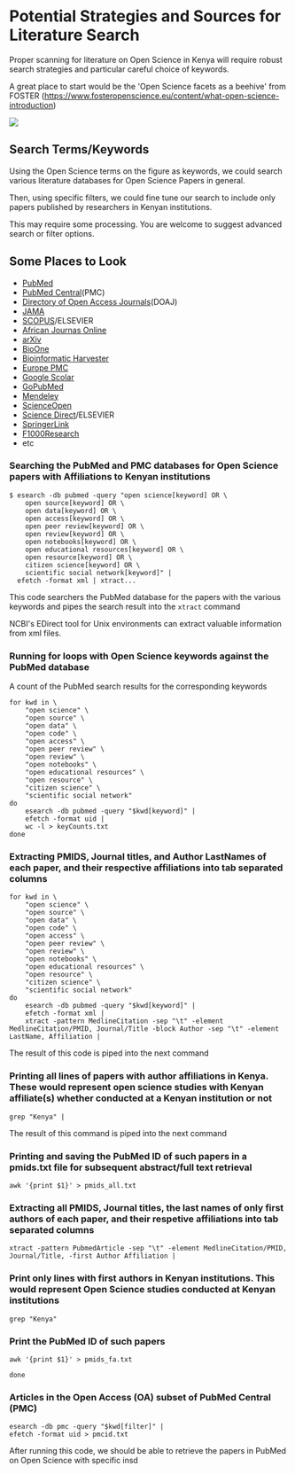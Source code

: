 # Potential Strategies and Sources for Literature Search
Proper scanning for literature on Open Science in Kenya will require robust search strategies and particular careful choice of keywords.

A great place to start would be the 'Open Science facets as a beehive' from FOSTER (https://www.fosteropenscience.eu/content/what-open-science-introduction)

![](https://www.fosteropenscience.eu/sites/default/files/images/OpenScienceBuildingBlocks.JPG)

## Search Terms/Keywords
Using the Open Science terms on the figure as keywords, we could search various literature databases for Open Science Papers in general.

Then, using specific filters, we could fine tune our search to include only papers published by researchers in Kenyan institutions.

This may require some processing. You are welcome to suggest advanced search or filter options.

## Some Places to Look
* [PubMed](https://www.ncbi.nlm.nih.gov/pubmed)
* [PubMed Central](https://www.ncbi.nlm.nih.gov/pmc/)(PMC)
* [Directory of Open Access Journals](https://doaj.org/)(DOAJ)
* [JAMA](https://jamanetwork.com/)
* [SCOPUS](https://www.elsevier.com/solutions/scopus)/ELSEVIER
* [African Journas Online](https://www.ajol.info/)
* [arXiv](https://arxiv.org/)
* [BioOne](http://www.bioone.org/)
* [Bioinformatic Harvester](https://links.bioinformatics.ca/links_directory/tool/9872/harvester)
* [Europe PMC](https://europepmc.org/)
* [Google Scolar](https://scholar.google.com/)
* [GoPubMed](https://library.tmc.edu/database/gopubmed/)
* [Mendeley](https://www.mendeley.com/)
* [ScienceOpen](https://www.scienceopen.com/)
* [Science Direct](https://www.sciencedirect.com/)/ELSEVIER
* [SpringerLink](https://link.springer.com/)
* [F1000Research](https://f1000research.com/)
* etc

### Searching the PubMed and PMC databases for Open Science papers with Affiliations to Kenyan institutions

```
$ esearch -db pubmed -query "open science[keyword] OR \
	open source[keyword] OR \
	open data[keyword] OR \
	open access[keyword] OR \
	open peer review[keyword] OR \
	open review[keyword] OR \
	open notebooks[keyword] OR \
	open educational resources[keyword] OR \
	open resource[keyword] OR \
	citizen science[keyword] OR \
	scientific social network[keyword]" |
  efetch -format xml | xtract...
```

This code searchers the PubMed database for the papers with the various keywords and pipes the search result into the ```xtract``` command

NCBI's EDirect tool for Unix environments can extract valuable information from xml files.

### Running for loops with Open Science keywords against the PubMed database

A count of the PubMed search results for the corresponding keywords

```
for kwd in \
	"open science" \
	"open source" \
	"open data" \
	"open code" \
	"open access" \
	"open peer review" \
	"open review" \
	"open notebooks" \
	"open educational resources" \
	"open resource" \
	"citizen science" \
	"scientific social network"
do 
	esearch -db pubmed -query "$kwd[keyword]" |
	efetch -format uid | 
	wc -l > keyCounts.txt
done
```

### Extracting PMIDS, Journal titles, and Author LastNames of each paper, and their respective affiliations into tab separated columns

```
for kwd in \
	"open science" \
	"open source" \
	"open data" \
	"open code" \
	"open access" \
	"open peer review" \
	"open review" \
	"open notebooks" \
	"open educational resources" \
	"open resource" \
	"citizen science" \
	"scientific social network"
do 
	esearch -db pubmed -query "$kwd[keyword]" |
	efetch -format xml |
	xtract -pattern MedlineCitation -sep "\t" -element MedlineCitation/PMID, Journal/Title -block Author -sep "\t" -element LastName, Affiliation |
```

The result of this code is piped into the next command

### Printing all lines of papers with author affiliations in Kenya. These would represent open science studies with Kenyan affiliate(s) whether conducted at a Kenyan institution or not

```
grep "Kenya" | 
```

The result of this command is piped into the next command

### Printing and saving the PubMed ID of such papers in a pmids.txt file for subsequent abstract/full text retrieval

```
awk '{print $1}' > pmids_all.txt
```

### Extracting all PMIDS, Journal titles, the last names of only first authors of each paper, and their respetive affiliations into tab separated columns

```
xtract -pattern PubmedArticle -sep "\t" -element MedlineCitation/PMID, Journal/Title, -first Author Affiliation |
```

### Print only lines with first authors in Kenyan institutions. This would represent Open Science studies conducted at Kenyan institutions

```
grep "Kenya"
```

### Print the PubMed ID of such papers

```
awk '{print $1}' > pmids_fa.txt

done
```

### Articles in the Open Access (OA) subset of PubMed Central (PMC)

```
esearch -db pmc -query "$kwd[filter]" |
efetch -format uid > pmcid.txt
```

After running this code, we should be able to retrieve the papers in PubMed on Open Science with specific insd
